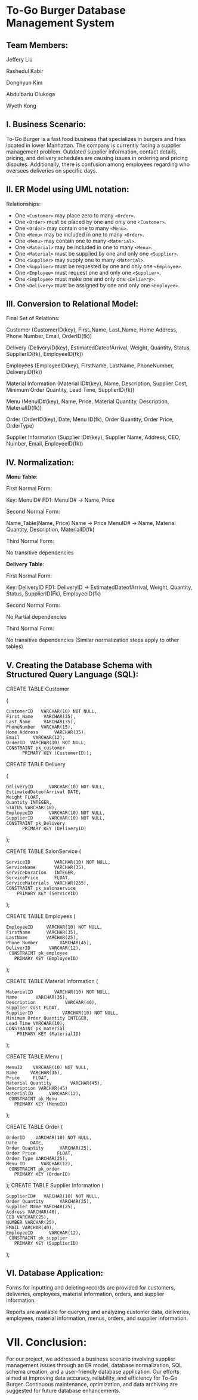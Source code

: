 # To-Go Burger Database Management System

## Team Members:
Jeffery Liu

Rashedul Kabir

Donghyun Kim

Abdulbariu Olukoga

Wyeth Kong

## I. Business Scenario:
To-Go Burger is a fast food business that specializes in burgers and fries located in lower Manhattan. The company is currently facing a supplier management problem. Outdated supplier information, contact details, pricing, and delivery schedules are causing issues in ordering and pricing disputes. Additionally, there is confusion among employees regarding who oversees deliveries on specific days.

## II. ER Model using UML notation:

Relationships:

- One `<Customer>` may place zero to many `<Order>`.
- One `<Order>` must be placed by one and only one `<Customer>`.
- One `<Order>` may contain one to many `<Menu>`.
- One `<Menu>` may be included in one to many `<Order>`.
- One `<Menu>` may contain one to many `<Material>`.
- One `<Material>` may be included in one to many `<Menu>`.
- One `<Material>` must be supplied by one and only one `<Supplier>`.
- One `<Supplier>` may supply one to many `<Material>`.
- One `<Supplier>` must be requested by one and only one `<Employee>`.
- One `<Employee>` must request one and only one `<Supplier>`.
- One `<Employee>` must make one and only one `<Delivery>`.
- One `<Delivery>` must be assigned by one and only one `<Employee>`.

## III. Conversion to Relational Model:

Final Set of Relations:

Customer (CustomerID(key), First_Name, Last_Name, Home Address, Phone Number, Email, OrderID(fk))

Delivery (DeliveryID(key), EstimatedDateofArrival, Weight, Quantity, Status, SupplierID(fk), EmployeeID(fk))

Employees (EmployeeID(key), FirstName, LastName, PhoneNumber, DeliveryID(fk))

Material Information (Material ID#(key), Name, Description, Supplier Cost, Minimum Order Quantity, Lead Time, SupplierID(fk))

Menu (MenuID#(key), Name, Price, Material Quantity, Description, MaterialID(fk))

Order (OrderID(key), Date, Menu ID(fk), Order Quantity, Order Price, OrderType)

Supplier Information (Supplier ID#(key), Supplier Name, Address, CEO, Number, Email, EnployeeID(fk))

## IV. Normalization:
**Menu Table**:

First Normal Form:

Key: MenuID#
FD1: MenuID# → Name, Price

Second Normal Form:

Name_Table(Name, Price)
Name → Price
MenuID# → Name, Material Quantity, Description, MaterialID(fk)

Third Normal Form:

No transitive dependencies


**Delivery Table**:

First Normal Form:

Key: DeliveryID
FD1: DeliveryID → EstimatedDateofArrival, Weight, Quantity, Status, SupplierID(Fk), EmployeeID(fk)

Second Normal Form:

No Partial dependencies

Third Normal Form:

No transitive dependencies
(Similar normalization steps apply to other tables)

## V. Creating the Database Schema with Structured Query Language (SQL):

CREATE TABLE Customer

(

    CustomerID   VARCHAR(10) NOT NULL,
    First_Name    VARCHAR(35),
    Last_Name     VARCHAR(35),
    PhoneNumber  VARCHAR(15),
    Home Address      VARCHAR(35),
    Email     VARCHAR(12), 
	OrderID  VARCHAR(10) NOT NULL, 
    CONSTRAINT pk_customer
          PRIMARY KEY (CustomerID));

CREATE TABLE Delivery

(

    DeliveryID      VARCHAR(10) NOT NULL,
    EstimatedDateofArrival DATE,
    Weight FLOAT, 
    Quantity INTEGER,
    STATUS VARCHAR(10), 
    EmployeeID      VARCHAR(10) NOT NULL,
    SupplierID 	 	VARCHAR(10) NOT NULL,
    CONSTRAINT pk_Delivery
          PRIMARY KEY (DeliveryID)
);

CREATE TABLE SalonService
(

    ServiceID         VARCHAR(10) NOT NULL, 
    ServiceName       VARCHAR(35),
    ServiceDuration   INTEGER, 
    ServicePrice      FLOAT, 
    ServiceMaterials  VARCHAR(255),
    CONSTRAINT pk_salonservice
        PRIMARY KEY (ServiceID)
);

CREATE TABLE Employees 
(

    EmployeeID     VARCHAR(10) NOT NULL,
    FirstName      VARCHAR(35), 
    LastName       VARCHAR(25), 
    Phone Number        VARCHAR(45), 
    DeliverID       VARCHAR(12),
     CONSTRAINT pk_employee
       PRIMARY KEY (EmployeeID)
);




CREATE TABLE Material Information
( 

    MaterialID        VARCHAR(10) NOT NULL,
    Name       VARCHAR(35), 
    Description           VARCHAR(40), 
    Supplier Cost FLOAT, 
    SupplierID           VARCHAR(10) NOT NULL,
    Minimum Order Quantity INTEGER,
    Lead Time VARCHAR(10),
    CONSTRAINT pk_material 
        PRIMARY KEY (MaterialID)
);


CREATE TABLE Menu
(

    MenuID    VARCHAR(10) NOT NULL,
    Name     VARCHAR(35), 
    Price     FLOAT, 
    Material Quantity       VARCHAR(45), 
    Description VARCHAR(45)
    MaterialID      VARCHAR(12),
     CONSTRAINT pk_Menu
       PRIMARY KEY (MenuID)
);

CREATE TABLE Order
(

    OrderID    VARCHAR(10) NOT NULL,
    Date     DATE, 
    Order Quantity      VARCHAR(25), 
    Order Price        FLOAT,
    Order Type VARCHAR(25),
    Menu ID      VARCHAR(12),
     CONSTRAINT pk_order
       PRIMARY KEY (OrderID)
);
CREATE TABLE Supplier Information
(

    SupplierID#   VARCHAR(10) NOT NULL, 
    Order Quantity      VARCHAR(25),
    Supplier Name VARCHAR(25),
    Address VARCHAR(40),
    CEO VARCHAR(25),
    NUMBER VARCHAR(25),
    EMAIL VARCHAR(40),
    EmployeeID      VARCHAR(12),
     CONSTRAINT pk_supplier
       PRIMARY KEY (SupplierID)
);


## VI. Database Application:
Forms for inputting and deleting records are provided for customers, deliveries, employees, material information, orders, and supplier information.

Reports are available for querying and analyzing customer data, deliveries, employees, material information, menus, orders, and supplier information.

# VII. Conclusion:
For our project, we addressed a business scenario involving supplier management issues through an ER model, database normalization, SQL schema creation, and a user-friendly database application. Our efforts aimed at improving data accuracy, reliability, and efficiency for To-Go Burger. Continuous maintenance, optimization, and data archiving are suggested for future database enhancements.

